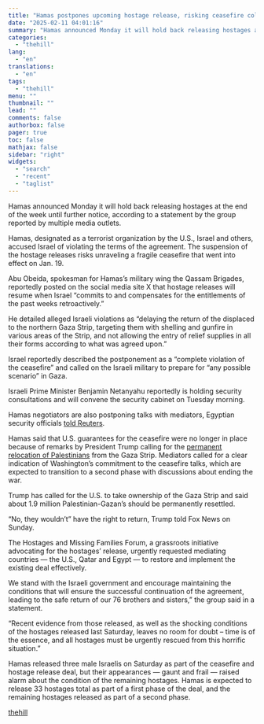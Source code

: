```yaml
---
title: "Hamas postpones upcoming hostage release, risking ceasefire collapse"
date: "2025-02-11 04:01:16"
summary: "Hamas announced Monday it will hold back releasing hostages at the end of the week until further notice, according to a statement by the group reported by multiple media outlets. Hamas, designated as a terrorist organization by the U.S., Israel and others, accused Israel of violating the terms of the..."
categories:
  - "thehill"
lang:
  - "en"
translations:
  - "en"
tags:
  - "thehill"
menu: ""
thumbnail: ""
lead: ""
comments: false
authorbox: false
pager: true
toc: false
mathjax: false
sidebar: "right"
widgets:
  - "search"
  - "recent"
  - "taglist"
---
```


Hamas announced Monday it will hold back releasing hostages at the end of the week until further notice, according to a statement by the group reported by multiple media outlets.

Hamas, designated as a terrorist organization by the U.S., Israel and others, accused Israel of violating the terms of the agreement. The suspension of the hostage releases risks unraveling a fragile ceasefire that went into effect on Jan. 19.

Abu Obeida, spokesman for Hamas’s military wing the Qassam Brigades, reportedly posted on the social media site X that hostage releases will resume when Israel “commits to and compensates for the entitlements of the past weeks retroactively.”

He detailed alleged Israeli violations as “delaying the return of the displaced to the northern Gaza Strip, targeting them with shelling and gunfire in various areas of the Strip, and not allowing the entry of relief supplies in all their forms according to what was agreed upon.”

Israel reportedly described the postponement as a “complete violation of the ceasefire” and called on the Israeli military to prepare for “any possible scenario” in Gaza.

Israeli Prime Minister Benjamin Netanyahu reportedly is holding security consultations and will convene the security cabinet on Tuesday morning.

Hamas negotiators are also postponing talks with mediators, Egyptian security officials [told Reuters](https://www.reuters.com/world/middle-east/gaza-ceasefire-mediators-fear-breakdown-deal-egyptian-security-sources-say-2025-02-10/).

Hamas said that U.S. guarantees for the ceasefire were no longer in place because of remarks by President Trump calling for the [permanent relocation of Palestinians](https://thehill.com/homenews/administration/5135969-trump-palestinians-gaza-strip-return/) from the Gaza Strip. Mediators called for a clear indication of Washington’s commitment to the ceasefire talks, which are expected to transition to a second phase with discussions about ending the war.

Trump has called for the U.S. to take ownership of the Gaza Strip and said about 1.9 million Palestinian-Gazan’s should be permanently resettled.

“No, they wouldn’t” have the right to return, Trump told Fox News on Sunday.

The Hostages and Missing Families Forum, a grassroots initiative advocating for the hostages’ release, urgently requested mediating countries — the U.S., Qatar and Egypt — to restore and implement the existing deal effectively.

We stand with the Israeli government and encourage maintaining the conditions that will ensure the successful continuation of the agreement, leading to the safe return of our 76 brothers and sisters,” the group said in a statement.

“Recent evidence from those released, as well as the shocking conditions of the hostages released last Saturday, leaves no room for doubt – time is of the essence, and all hostages must be urgently rescued from this horrific situation.”

Hamas released three male Israelis on Saturday as part of the ceasefire and hostage release deal, but their appearances — gaunt and frail — raised alarm about the condition of the remaining hostages. Hamas is expected to release 33 hostages total as part of a first phase of the deal, and the remaining hostages released as part of a second phase.

[thehill](https://thehill.com/homenews/5136632-hamas-israel-hostage-release/)
